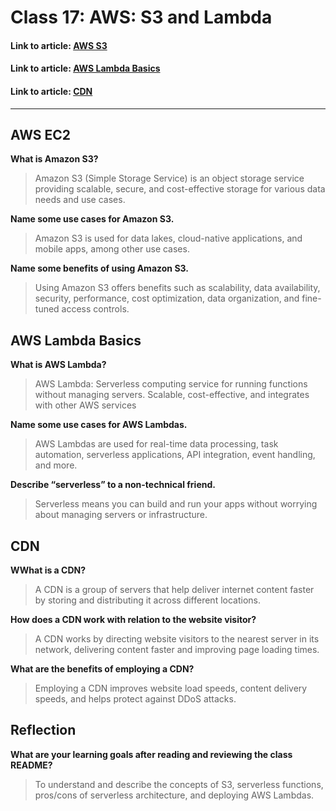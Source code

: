 # Class 17: AWS: S3 and Lambda

#### Link to article: [AWS S3](https://aws.amazon.com/s3/)

#### Link to article: [AWS Lambda Basics](https://www.serverless.com/aws-lambda)

#### Link to article: [CDN](https://cyberhoot.com/cybrary/content-delivery-network-cdn/)


***

## AWS EC2

**What is Amazon S3?**
> Amazon S3 (Simple Storage Service) is an object storage service providing scalable, secure, and cost-effective storage for various data needs and use cases.

**Name some use cases for Amazon S3.**
> Amazon S3 is used for data lakes, cloud-native applications, and mobile apps, among other use cases.

**Name some benefits of using Amazon S3.**
> Using Amazon S3 offers benefits such as scalability, data availability, security, performance, cost optimization, data organization, and fine-tuned access controls.

## AWS Lambda Basics

**What is AWS Lambda?**
> AWS Lambda: Serverless computing service for running functions without managing servers. Scalable, cost-effective, and integrates with other AWS services

**Name some use cases for AWS Lambdas.**
> AWS Lambdas are used for real-time data processing, task automation, serverless applications, API integration, event handling, and more.

**Describe “serverless” to a non-technical friend.**
> Serverless means you can build and run your apps without worrying about managing servers or infrastructure.

## CDN

**WWhat is a CDN?**
> A CDN is a group of servers that help deliver internet content faster by storing and distributing it across different locations.

**How does a CDN work with relation to the website visitor?**
> A CDN works by directing website visitors to the nearest server in its network, delivering content faster and improving page loading times.

**What are the benefits of employing a CDN?**
> Employing a CDN improves website load speeds, content delivery speeds, and helps protect against DDoS attacks.

## Reflection

**What are your learning goals after reading and reviewing the class README?**
> To understand and describe the concepts of S3, serverless functions, pros/cons of serverless architecture, and deploying AWS Lambdas.